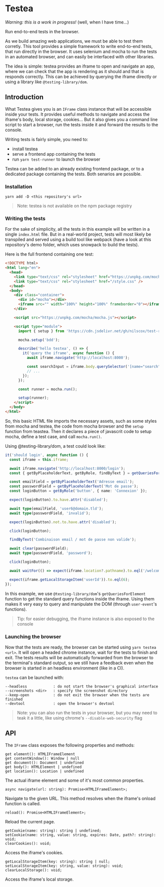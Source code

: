 # Testea

_Warning: this is a work in progress!_ (well, when I have time...)

Run end-to-end tests in the browser.

As we build amazing web applications, we must be able to test them corretly. This tool provides a simple framework to write end-to-end tests, that run directly in the browser. It uses selenium and mocha to run the tests in an automated browser, and can easily be interfaced with other libraries.

The idea is simple: testea provides an iframe to open and navigate an app, where we can check that the app is rendering as it should and that is responds correctly. This can be achieved by querying the iframe directly or using a library like `@testing-library/dom`.

## Introduction

What Testea gives you is an `IFrame` class instance that will be accessible inside your tests. It provides useful methods to navigate and access the iframe's body, local storage, cookies... But it also gives you a command line script to start a browser, run the tests inside it and forward the results to the console.

Writing tests is fairly simple, you need to:

- install testea
- serve a frontend app containing the tests
- run `yarn test-runner` to launch the browser

Testea can be added to an already existing frontend package, or to a dedicated package containing the tests. Both senarios are possible.

### Installation

```
yarn add -D <this repository's url>
```

> Note: testea is not available on the npm package registry

### Writing the tests

For the sake of simplicity, all the tests in this example will be written in a single `index.html` file. But in a real-world project, tests will most likely be transpiled and served using a build tool like webpack (have a look at this repository's demo folder, which uses snowpack to build the tests).

Here is the full frontend containing one test:

```html
<!DOCTYPE html>
<html lang="en">
  <head>
    <link type="text/css" rel="stylesheet" href="https://unpkg.com/mocha/mocha.css" />
    <link type="text/css" rel="stylesheet" href="/style.css" />
  </head>
  <body>
    <div class="container">
      <div id="mocha"></div>
      <iframe src="" width="100%" height="100%" frameborder="0"></iframe>
    </div>

    <script src="https://unpkg.com/mocha/mocha.js"></script>

    <script type="module">
      import { setup } from 'https://cdn.jsdelivr.net/gh/nilscox/test-runner/dist/index.js';

      mocha.setup('bdd');

      describe('hello testea', () => {
        it('query the iframe', async function () {
          await iframe.navigate('http://localhost:8000');

          const searchInput = iframe.body.querySelector('[name="search"]');
          // ...
        });
      });

      const runner = mocha.run();

      setup(runner);
    </script>
  </body>
</html>
```

So, this basic HTML file imports the necessary assets, such as some styles from mocha and testea, the code from mocha browser and the `setup` function from teastea.
Then it declares a piece of javascrit code to setup mocha, define a test case, and call `mocha.run()`.

Using @testing-library/dom, a test could look like:

```ts
it('should login', async function () {
  const iframe = this.iframe;

  await iframe.navigate('http://localhost:8000/login');
  const { getByPlaceholderText, getByRole, findByText } = getQueriesForElement(iframe.body);

  const emailField = getByPlaceholderText('Adresse email');
  const passwordField = getByPlaceholderText('Mot de passe');
  const loginButton = getByRole('button', { name: 'Connexion' });

  expect(loginButton).to.have.attr('disabled');

  await type(emailField, 'user6@domain.tld');
  await type(passwordField, 'invalid');

  expect(loginButton).not.to.have.attr('disabled');

  click(loginButton);

  findByText('Combinaison email / mot de passe non valide');

  await clear(passwordField);
  await type(passwordField, 'password');

  click(loginButton);

  await waitFor(() => expect(iframe.location?.pathname).to.eql('/welcome'));

  expect(iframe.getLocalStorageItem('userId')).to.eql(6);
});
```

In this example, we use `@testing-library/dom`'s `getQueriesForElement` function to get the standard query functions inside the iframe. Using them makes it very easy to query and manipulate the DOM (through `user-event`'s functions).

> Tip: for easier debugging, the iframe instance is also exposed to the console

### Launching the browser

Now that the tests are ready, the browser can be started using `yarn testea <url>`. It will open a headed chrome instance, wait for the tests to finish and exit. The tests results will be automatically forwarded from the browser to the terminal's standard output, so we still have a feedback even when the browser is started in an headless environment (like in a CI).

`testea` can be launched with:

```plain
--headless            : do not start the browser's graphical interface
--screenshots <dir>   : specify the screenshot directory
--keep-open           : do not exit the browser when the tests are finished
--devtool             : open the browser's devtool
```

> Note: you can also run the tests in your browser, but you may need to teak it a little, like using chrome's `--disable-web-security` flag

## API

The `IFrame` class exposes the following properties and methods:

```
get element(): HTMLIFrameElement
get contentWindow(): Window | null
get document(): Document | undefined
get body(): HTMLElement | undefined
get location(): Location | undefined
```

The actual iframe element and some of it's most common properties.

```
async navigate(url: string): Promise<HTMLIFrameElement>;
```

Navigate to the given URL. This method resolves when the iframe's onload function is called.

```
reload(): Promise<HTMLIFrameElement>;
```

Reload the current page.

```
getCookie(name: string): string | undefined;
setCookie(name: string, value: string, expires: Date, path?: string): void;
clearCookies(): void;
```

Access the iframe's cookies.

```
getLocalStorageItem(key: string): string | null;
setLocalStorageItem(key: string, value: string): void;
clearLocalStorage(): void;
```

Access the iframe's local storage.
